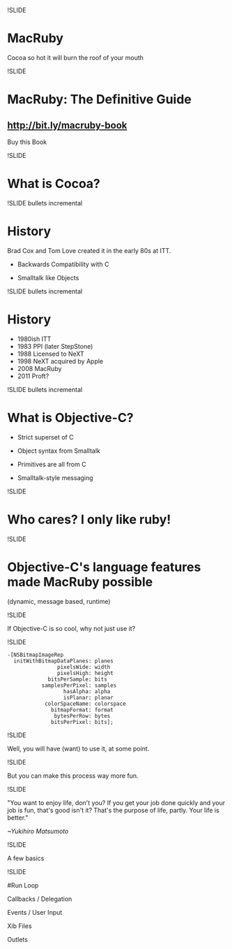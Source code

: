 !SLIDE
# MacRuby #
Cocoa so hot it will burn the roof of your mouth

!SLIDE

# MacRuby: The Definitive Guide

## http://bit.ly/macruby-book

Buy this Book

!SLIDE

# What is Cocoa?

!SLIDE bullets incremental

# History

Brad Cox and Tom Love created it in the early 80s at ITT.

* Backwards Compatibility with C

* Smalltalk like Objects

!SLIDE bullets incremental

# History

* 1980ish ITT
* 1983 PPI (later StepStone)
* 1988 Licensed to NeXT
* 1998 NeXT acquired by Apple
* 2008 MacRuby
* 2011 Proft?

!SLIDE bullets incremental

# What is Objective-C?

* Strict superset of C

* Object syntax from Smalltalk

* Primitives are all from C

* Smalltalk-style messaging

!SLIDE

# Who cares? I only like ruby!

!SLIDE

# Objective-C's language features made MacRuby possible

(dynamic, message based, runtime)

!SLIDE

If Objective-C is so cool, why not just use it?

!SLIDE

    -[NSBitmapImageRep
      initWithBitmapDataPlanes: planes
                    pixelsWide: width
                    pixelsHigh: height
                 bitsPerSample: bits
               samplesPerPixel: samples
                      hasAlpha: alpha
                      isPlanar: planar
                colorSpaceName: colorspace
                  bitmapFormat: format
                   bytesPerRow: bytes
                  bitsPerPixel: bits];

!SLIDE

Well, you will have (want) to use it, at some point.

!SLIDE

But you can make this process way more fun.

!SLIDE

"You want to enjoy life, don't you? If you get your job done quickly and your job is fun, that's good isn't it? That's the purpose of life, partly. Your life is better."

_~Yukihiro Matsumoto_

!SLIDE

A few basics

!SLIDE

#Run Loop

Callbacks / Delegation

Events / User Input

Xib Files

Outlets

